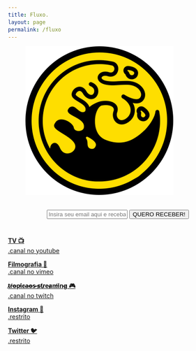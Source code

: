 ```yaml
---
title: Fluxo.
layout: page
permalink: /fluxo
---
```

<figure>
<a href="https://www.youtube.com/watch?v=DcHKOC64KnE&ab_channel=QueensStoneAgeVEVO" target="_blank"><img alt="Laureano." src="images/FLUXO.png" /></a>
</figure>

<br/>

<div>
    <form style="text-align:center;" action="https://tinyletter.com/laureanoeu" method="post" target="popupwindow" onsubmit="window.open('https://tinyletter.com/laureanoeu', 'popupwindow', 'scrollbars=yes,width=800,height=600');return true">
        <input type="text" name="email" id="tlemail" placeholder="Insira seu email aqui e receba O BOLETIM ERRANTE 💌🏃🏿‍♀️" style="text-align: center" />
        <input type="hidden" value="1" name="embed"/>
        <input type="submit" value="QUERO RECEBER!"  />
    </form>
</div>

<h1 itemprop="name headline" class="post-title divided p-name" text-align="center"></h1>

<a href="https://www.youtube.com/channel/UCLxikqFye9D-UFPlS4bLVcQ/featured" target="_blank" class="button" type="submit"><strong>TV 📺</strong><br />.canal no youtube</a>

<a href="https://vimeo.com/laureanoeu" target="_blank" class="button" type="button"><strong>Filmografia 🎥</strong><br />.canal no vimeo</a>

<a href="http://twitch.tv/tropicaos" target="_blank" class="button" type="button"><strong>t̷r̸o̶p̵i̸c̶a̶o̶s̴ ̶s̷t̸r̷e̵a̷m̸i̸n̴g̷ 🎮</strong><br />.canal no twitch</a>

<a href="https://www.instagram.com/laureatorio/" target="_blank" class="buttonrestrito" type="button"><strong>Instagram 📸</strong><br />.restrito</a>

<a href="https://www.twitter.com/laureatorio/" target="_blank" class="buttonrestrito" type="button"><strong>Twitter 🐦</strong><br />.restrito</a>
